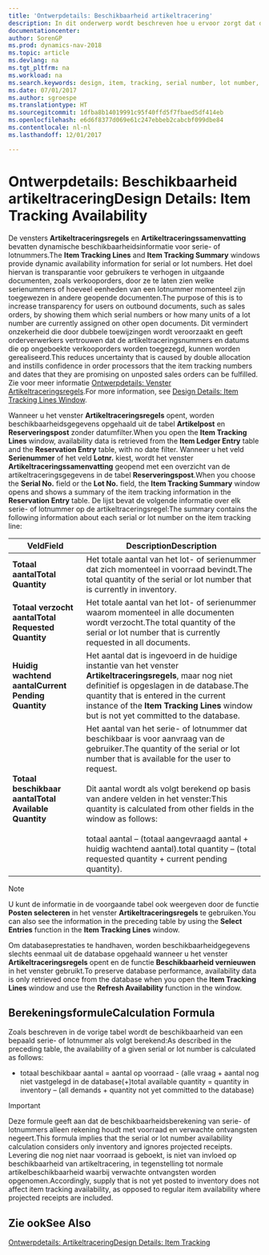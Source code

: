 ```yaml
---
title: 'Ontwerpdetails: Beschikbaarheid artikeltracering'
description: In dit onderwerp wordt beschreven hoe u ervoor zorgt dat de mensen die orders verwerken, kunnen vertrouwen op de beschikbaarheid van serie- of lotnummers.
documentationcenter: 
author: SorenGP
ms.prod: dynamics-nav-2018
ms.topic: article
ms.devlang: na
ms.tgt_pltfrm: na
ms.workload: na
ms.search.keywords: design, item, tracking, serial number, lot number, outbound documents
ms.date: 07/01/2017
ms.author: sgroespe
ms.translationtype: HT
ms.sourcegitcommit: 1dfba8b14019991c95f40ffd5f7fbaed5df414eb
ms.openlocfilehash: e6d6f8377d069e61c247ebbeb2cabcbf099dbe84
ms.contentlocale: nl-nl
ms.lasthandoff: 12/01/2017

---
```

# <a name="design-details-item-tracking-availability"></a><span data-ttu-id="cb911-103">Ontwerpdetails: Beschikbaarheid artikeltracering</span><span class="sxs-lookup"><span data-stu-id="cb911-103">Design Details: Item Tracking Availability</span></span>
<span data-ttu-id="cb911-104">De vensters **Artikeltraceringsregels** en **Artikeltraceringssamenvatting** bevatten dynamische beschikbaarheidsinformatie voor serie- of lotnummers.</span><span class="sxs-lookup"><span data-stu-id="cb911-104">The **Item Tracking Lines** and **Item Tracking Summary** windows provide dynamic availability information for serial or lot numbers.</span></span> <span data-ttu-id="cb911-105">Het doel hiervan is transparantie voor gebruikers te verhogen in uitgaande documenten, zoals verkooporders, door ze te laten zien welke serienummers of hoeveel eenheden van een lotnummer momenteel zijn toegewezen in andere geopende documenten.</span><span class="sxs-lookup"><span data-stu-id="cb911-105">The purpose of this is to increase transparency for users on outbound documents, such as sales orders, by showing them which serial numbers or how many units of a lot number are currently assigned on other open documents.</span></span> <span data-ttu-id="cb911-106">Dit vermindert onzekerheid die door dubbele toewijzingen wordt veroorzaakt en geeft orderverwerkers vertrouwen dat de artikeltraceringsnummers en datums die op ongeboekte verkooporders worden toegezegd, kunnen worden gerealiseerd.</span><span class="sxs-lookup"><span data-stu-id="cb911-106">This reduces uncertainty that is caused by double allocation and instills confidence in order processors that the item tracking numbers and dates that they are promising on unposted sales orders can be fulfilled.</span></span> <span data-ttu-id="cb911-107">Zie voor meer informatie [Ontwerpdetails: Venster Artikeltraceringsregels](design-details-item-tracking-lines-window.md).</span><span class="sxs-lookup"><span data-stu-id="cb911-107">For more information, see [Design Details: Item Tracking Lines Window](design-details-item-tracking-lines-window.md).</span></span>  
  
<span data-ttu-id="cb911-108">Wanneer u het venster **Artikeltraceringsregels** opent, worden beschikbaarheidsgegevens opgehaald uit de tabel **Artikelpost** en **Reserveringspost** zonder datumfilter.</span><span class="sxs-lookup"><span data-stu-id="cb911-108">When you open the **Item Tracking Lines** window, availability data is retrieved from the **Item Ledger Entry** table and the **Reservation Entry** table, with no date filter.</span></span> <span data-ttu-id="cb911-109">Wanneer u het veld **Serienummer** of het veld **Lotnr.** kiest, wordt het venster **Artikeltraceringssamenvatting** geopend met een overzicht van de artikeltraceringsgegevens in de tabel **Reserveringspost**.</span><span class="sxs-lookup"><span data-stu-id="cb911-109">When you choose the **Serial No.** field or the **Lot No.** field, the **Item Tracking Summary** window opens and shows a summary of the item tracking information in the **Reservation Entry** table.</span></span> <span data-ttu-id="cb911-110">De lijst bevat de volgende informatie over elk serie- of lotnummer op de artikeltraceringsregel:</span><span class="sxs-lookup"><span data-stu-id="cb911-110">The summary contains the following information about each serial or lot number on the item tracking line:</span></span>  
  
|<span data-ttu-id="cb911-111">Veld</span><span class="sxs-lookup"><span data-stu-id="cb911-111">Field</span></span>|<span data-ttu-id="cb911-112">Description</span><span class="sxs-lookup"><span data-stu-id="cb911-112">Description</span></span>|  
|---------------------------------|---------------------------------------|  
|<span data-ttu-id="cb911-113">**Totaal aantal**</span><span class="sxs-lookup"><span data-stu-id="cb911-113">**Total Quantity**</span></span>|<span data-ttu-id="cb911-114">Het totale aantal van het lot- of serienummer dat zich momenteel in voorraad bevindt.</span><span class="sxs-lookup"><span data-stu-id="cb911-114">The total quantity of the serial or lot number that is currently in inventory.</span></span>|  
|<span data-ttu-id="cb911-115">**Totaal verzocht aantal**</span><span class="sxs-lookup"><span data-stu-id="cb911-115">**Total Requested Quantity**</span></span>|<span data-ttu-id="cb911-116">Het totale aantal van het lot- of serienummer waarom momenteel in alle documenten wordt verzocht.</span><span class="sxs-lookup"><span data-stu-id="cb911-116">The total quantity of the serial or lot number that is currently requested in all documents.</span></span>|  
|<span data-ttu-id="cb911-117">**Huidig wachtend aantal**</span><span class="sxs-lookup"><span data-stu-id="cb911-117">**Current Pending Quantity**</span></span>|<span data-ttu-id="cb911-118">Het aantal dat is ingevoerd in de huidige instantie van het venster **Artikeltraceringsregels**, maar nog niet definitief is opgeslagen in de database.</span><span class="sxs-lookup"><span data-stu-id="cb911-118">The quantity that is entered in the current instance of the **Item Tracking Lines** window but is not yet committed to the database.</span></span>|  
|<span data-ttu-id="cb911-119">**Totaal beschikbaar aantal**</span><span class="sxs-lookup"><span data-stu-id="cb911-119">**Total Available Quantity**</span></span>|<span data-ttu-id="cb911-120">Het aantal van het serie- of lotnummer dat beschikbaar is voor aanvraag van de gebruiker.</span><span class="sxs-lookup"><span data-stu-id="cb911-120">The quantity of the serial or lot number that is available for the user to request.</span></span><br /><br /> <span data-ttu-id="cb911-121">Dit aantal wordt als volgt berekend op basis van andere velden in het venster:</span><span class="sxs-lookup"><span data-stu-id="cb911-121">This quantity is calculated from other fields in the window as follows:</span></span><br /><br /> <span data-ttu-id="cb911-122">totaal aantal – (totaal aangevraagd aantal + huidig wachtend aantal).</span><span class="sxs-lookup"><span data-stu-id="cb911-122">total quantity – (total requested quantity + current pending quantity).</span></span>|  
  
> [!NOTE]  
>  <span data-ttu-id="cb911-123">U kunt de informatie in de voorgaande tabel ook weergeven door de functie **Posten selecteren** in het venster **Artikeltraceringsregels** te gebruiken.</span><span class="sxs-lookup"><span data-stu-id="cb911-123">You can also see the information in the preceding table by using the **Select Entries** function in the **Item Tracking Lines** window.</span></span>  
  
<span data-ttu-id="cb911-124">Om databaseprestaties te handhaven, worden beschikbaarheidgegevens slechts eenmaal uit de database opgehaald wanneer u het venster **Artikeltraceringsregels** opent en de functie **Beschikbaarheid vernieuwen** in het venster gebruikt.</span><span class="sxs-lookup"><span data-stu-id="cb911-124">To preserve database performance, availability data is only retrieved once from the database when you open the **Item Tracking Lines** window and use the **Refresh Availability** function in the window.</span></span>  
  
## <a name="calculation-formula"></a><span data-ttu-id="cb911-125">Berekeningsformule</span><span class="sxs-lookup"><span data-stu-id="cb911-125">Calculation Formula</span></span>  
<span data-ttu-id="cb911-126">Zoals beschreven in de vorige tabel wordt de beschikbaarheid van een bepaald serie- of lotnummer als volgt berekend:</span><span class="sxs-lookup"><span data-stu-id="cb911-126">As described in the preceding table, the availability of a given serial or lot number is calculated as follows:</span></span>  
  
* <span data-ttu-id="cb911-127">totaal beschikbaar aantal = aantal op voorraad - (alle vraag + aantal nog niet vastgelegd in de database(+)</span><span class="sxs-lookup"><span data-stu-id="cb911-127">total available quantity = quantity in inventory – (all demands + quantity not yet committed to the database)</span></span>  
  
> [!IMPORTANT]  
>  <span data-ttu-id="cb911-128">Deze formule geeft aan dat de beschikbaarheidsberekening van serie- of lotnummers alleen rekening houdt met voorraad en verwachte ontvangsten negeert.</span><span class="sxs-lookup"><span data-stu-id="cb911-128">This formula implies that the serial or lot number availability calculation considers only inventory and ignores projected receipts.</span></span> <span data-ttu-id="cb911-129">Levering die nog niet naar voorraad is geboekt, is niet van invloed op beschikbaarheid van artikeltracering, in tegenstelling tot normale artikelbeschikbaarheid waarbij verwachte ontvangsten worden opgenomen.</span><span class="sxs-lookup"><span data-stu-id="cb911-129">Accordingly, supply that is not yet posted to inventory does not affect item tracking availability, as opposed to regular item availability where projected receipts are included.</span></span>  
  
## <a name="see-also"></a><span data-ttu-id="cb911-130">Zie ook</span><span class="sxs-lookup"><span data-stu-id="cb911-130">See Also</span></span>  
[<span data-ttu-id="cb911-131">Ontwerpdetails: Artikeltracering</span><span class="sxs-lookup"><span data-stu-id="cb911-131">Design Details: Item Tracking</span></span>](design-details-item-tracking.md)
